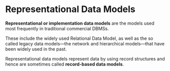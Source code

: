 # Representational Data Models

**Representational or implementation data models** are the models used
most frequently in traditional commercial DBMSs.

These include the widely used Relational Data Model, as well as the so called legacy data models—the network and hierarchical models—that have been widely used in the past.

Representational data models represent data by using record structures and hence are sometimes called **record-based data models**.